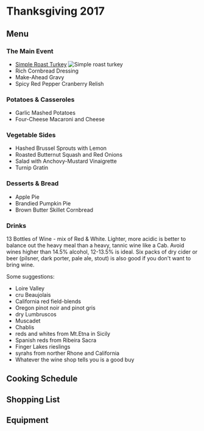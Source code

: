 # Thanksgiving 2017

## Menu

### The Main Event

- [Simple Roast Turkey](https://cooking.nytimes.com/recipes/1015474-simple-roast-turkey) ![Simple roast turkey](https://static01.nyt.com/images/2014/04/08/dining/unturkey-still/unturkey-still-videoSixteenByNine540.jpg)
- Rich Cornbread Dressing
- Make-Ahead Gravy
- Spicy Red Pepper Cranberry Relish

### Potatoes & Casseroles

- Garlic Mashed Potatoes
- Four-Cheese Macaroni and Cheese

### Vegetable Sides

- Hashed Brussel Sprouts with Lemon
- Roasted Butternut Squash and Red Onions
- Salad with Anchovy-Mustard Vinaigrette
- Turnip Gratin

### Desserts & Bread

- Apple Pie
- Brandied Pumpkin Pie
- Brown Butter Skillet Cornbread

### Drinks

13 Bottles of Wine - mix of Red & White. Lighter, more acidic is better to balance out the heavy meal than a heavy, tannic wine like a Cab. Avoid wines higher than 14.5% alcohol, 12-13.5% is ideal. Six packs of dry cider or beer (pilsner, dark porter, pale ale, stout) is also good if you don't want to bring wine.

Some suggestions:

- Loire Valley
- cru Beaujolais
- California red field-blends
- Oregon pinot noir and pinot gris
- dry Lumbruscos
- Muscadet
- Chablis
- reds and whites from Mt.Etna in Sicily
- Spanish reds from Ribeira Sacra
- Finger Lakes rieslings
- syrahs from norther Rhone and California
- Whatever the wine shop tells you is a good buy

## Cooking Schedule

## Shopping List

## Equipment

